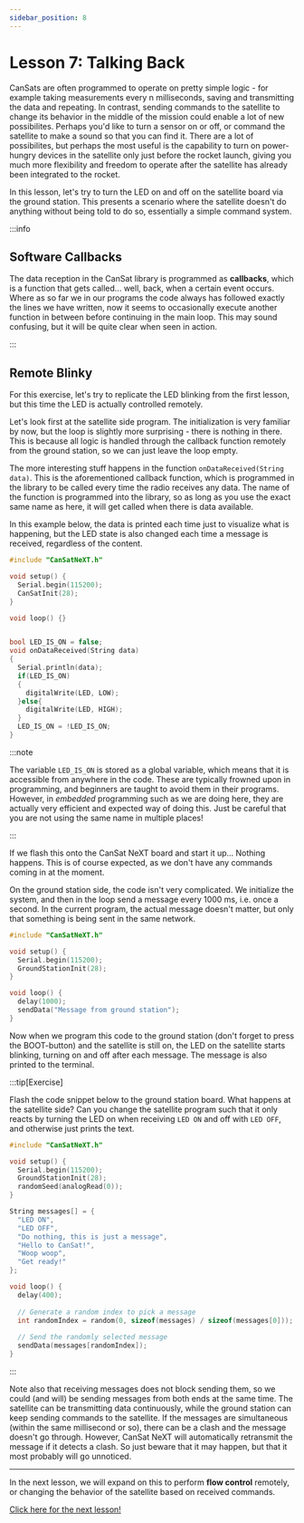 ```yaml
---
sidebar_position: 8
---
```


# Lesson 7: Talking Back

CanSats are often programmed to operate on pretty simple logic - for example taking measurements every n milliseconds, saving and transmitting the data and repeating. In contrast, sending commands to the satellite to change its behavior in the middle of the mission could enable a lot of new possibilites. Perhaps you'd like to turn a sensor on or off, or command the satellite to make a sound so that you can find it. There are a lot of possibilites, but perhaps the most useful is the capability to turn on power-hungry devices in the satellite only just before the rocket launch, giving you much more flexibility and freedom to operate after the satellite has already been integrated to the rocket.

In this lesson, let's try to turn the LED on and off on the satellite board via the ground station. This presents a scenario where the satellite doesn't do anything without being told to do so, essentially a simple command system.


:::info

## Software Callbacks

The data reception in the CanSat library is programmed as **callbacks**, which is a function that gets called... well, back, when a certain event occurs. Where as so far we in our programs the code always has followed exactly the lines we have written, now it seems to occasionally execute another function in between before continuing in the main loop. This may sound confusing, but it will be quite clear when seen in action.

:::

## Remote Blinky

For this exercise, let's try to replicate the LED blinking from the first lesson, but this time the LED is actually controlled remotely.

Let's look first at the satellite side program. The initialization is very familiar by now, but the loop is slightly more surprising - there is nothing in there. This is because all logic is handled through the callback function remotely from the ground station, so we can just leave the loop empty.

The more interesting stuff happens in the function `onDataReceived(String data)`. This is the aforementioned callback function, which is programmed in the library to be called every time the radio receives any data. The name of the function is programmed into the library, so as long as you use the exact same name as here, it will get called when there is data available.

In this example below, the data is printed each time just to visualize what is happening, but the LED state is also changed each time a message is received, regardless of the content.

```Cpp title="Satellite code for doing nothing without being told to"
#include "CanSatNeXT.h"

void setup() {
  Serial.begin(115200);
  CanSatInit(28);
}

void loop() {}


bool LED_IS_ON = false;
void onDataReceived(String data)
{
  Serial.println(data);
  if(LED_IS_ON)
  {
    digitalWrite(LED, LOW);
  }else{
    digitalWrite(LED, HIGH);
  }
  LED_IS_ON = !LED_IS_ON;
}
```

:::note

The variable `LED_IS_ON` is stored as a global variable, which means that it is accessible from anywhere in the code. These are typically frowned upon in programming, and beginners are taught to avoid them in their programs. However, in _embedded_ programming such as we are doing here, they are actually very efficient and expected way of doing this. Just be careful that you are not using the same name in multiple places!

:::

If we flash this onto the CanSat NeXT board and start it up... Nothing happens. This is of course expected, as we don't have any commands coming in at the moment.

On the ground station side, the code isn't very complicated. We initialize the system, and then in the loop send a message every 1000 ms, i.e. once a second. In the current program, the actual message doesn't matter, but only that something is being sent in the same network.

```Cpp title="Ground station sending messages"
#include "CanSatNeXT.h"

void setup() {
  Serial.begin(115200);
  GroundStationInit(28);
}

void loop() {
  delay(1000);
  sendData("Message from ground station");
}
```

Now when we program this code to the ground station (don't forget to press the BOOT-button) and the satellite is still on, the LED on the satellite starts blinking, turning on and off after each message. The message is also printed to the terminal.

:::tip[Exercise]

Flash the code snippet below to the ground station board. What happens at the satellite side? Can you change the satellite program such that it only reacts by turning the LED on when receiving `LED ON` and off with `LED OFF`, and otherwise just prints the text.

```Cpp title="Ground station sending messages"
#include "CanSatNeXT.h"

void setup() {
  Serial.begin(115200);
  GroundStationInit(28);
  randomSeed(analogRead(0));
}

String messages[] = {
  "LED ON",
  "LED OFF",
  "Do nothing, this is just a message",
  "Hello to CanSat!",
  "Woop woop",
  "Get ready!"
};

void loop() {
  delay(400);
  
  // Generate a random index to pick a message
  int randomIndex = random(0, sizeof(messages) / sizeof(messages[0]));
  
  // Send the randomly selected message
  sendData(messages[randomIndex]);
}
```

:::

Note also that receiving messages does not block sending them, so we could (and will) be sending messages from both ends at the same time. The satellite can be transmitting data continuously, while the ground station can keep sending commands to the satellite. If the messages are simultaneous (within the same millisecond or so), there can be a clash and the message doesn't go through. However, CanSat NeXT will automatically retransmit the message if it detects a clash. So just beware that it may happen, but that it most probably will go unnoticed.

---

In the next lesson, we will expand on this to perform **flow control** remotely, or changing the behavior of the satellite based on received commands. 

[Click here for the next lesson!](./lesson8)